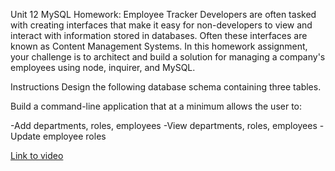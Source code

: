 Unit 12 MySQL Homework: Employee Tracker
Developers are often tasked with creating interfaces that make it easy for non-developers to view and interact with information stored in databases. Often these interfaces are known as Content Management Systems. In this homework assignment, your challenge is to architect and build a solution for managing a company's employees using node, inquirer, and MySQL.

Instructions
Design the following database schema containing three tables.


Build a command-line application that at a minimum allows the user to:

-Add departments, roles, employees
-View departments, roles, employees
-Update employee roles


[Link to video](https://youtu.be/bJD7vxCClIw)
